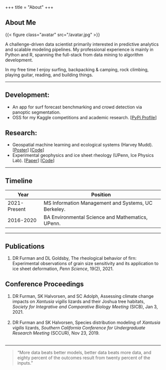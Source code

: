 +++
title = "About"
+++

## About Me

{{< figure class="avatar" src="/avatar.jpg" >}}

A challenge-driven data scientist primarily interested in predictive analytics and scalable modeling pipelines. My professional experience is mainly in Python and R, spanning the full-stack from data mining to algorithm development.

In my free time I enjoy surfing, backpacking & camping, rock climbing, playing guitar, reading, and building things.  

---

## Development:

- An app for surf forecast benchmarking and crowd detection via panoptic segmentation.
- OSS for my Kaggle competitions and academic research. [[PyPi Profile](https://pypi.org/user/daniel-furman/)]

## Research:

- Geospatial machine learning and ecological systems (Harvey Mudd). [[Poster](https://drive.google.com/file/d/1jW5UdWHRNENrrShfqS_SKvMWY0Br4737/view?usp=sharing)] [[Code](https://github.com/daniel-furman/PySDMs)]
- Experimental geophysics and ice sheet rheology (UPenn, Ice Physics Lab). [[Paper](https://drive.google.com/file/d/1eO1_V15OF7_nOsCQJZYziCa7rR9L49gH/view?usp=sharing)] [[Code](https://github.com/daniel-furman/ice-densification-research)]

---

## Timeline

Year | Position
-----|-------
2021-Present | MS Information Management and Systems, UC Berkeley.
2016-2020 | BA Environmental Science and Mathematics, UPenn.

---

## Publications

1. DR Furman and DL Goldsby, The rheological behavior of firn: Experimental observations of grain size sensitivity and its application to ice sheet deformation, *Penn Science*, 19(2), 2021.

## Conference Proceedings

1. DR Furman, SK Halvorsen, and SC Adolph, Assessing climate change impacts on *Xantusia vigilis* lizards and their Joshua tree habitats, *Society for Integrative and Comparative Biology Meeting* (SICB), Jan 3, 2021. <br><br>
2. DR Furman and SK Halvorsen, Species distribution modeling of *Xantusia vigilis* lizards, *Southern California Conference for Undergraduate Research Meeting* (SCCUR), Nov 23, 2019. <br><br>

---

> “More data beats better models, better data beats more data, and eighty percent of the outcomes result from twenty percent of the inputs.”
